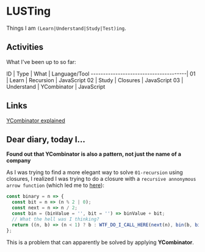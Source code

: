 # LUSTing

Things I am `(Learn|Understand|Study|Test)ing`.

## Activities

What I've been up to so far:

ID | Type | What | Language/Tool
---------------------------------------|
01 | Learn      | Recursion   | JavaScript
02 | Study      | Closures    | JavaScript
03 | Understand | YCombinator | JavaScript


## Links

 [YCombinator explained](http://kestas.kuliukas.com/YCombinatorExplained/)

## Dear diary, today I...

__Found out that YCombinator is also a pattern, not just the name of a company__

As I was trying to find a more elegant way to solve `01-recursion` using closures, I realized I was trying to do a closure with a `recursive annonymous arrow function` (which led me to [here](http://stackoverflow.com/questions/25228394/how-do-i-write-an-arrow-function-in-es6-recursively)):
```js
const binary = n => {
  const bit = n => (n % 2 | 0);
  const next = n => n / 2;
  const bin = (binValue = '', bit = '') => binValue + bit;
  // What the hell was I thinking?
  return ((n, b) => (n < 1) ? b : WTF_DO_I_CALL_HERE(next(n), bin(b, bit(n))))(n);
};
```
This is a problem that can apparently be solved by applying __YCombinator__.
